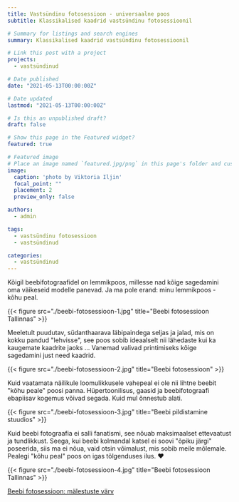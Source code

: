 ```yaml
---
title: Vastsündinu fotosessioon - universaalne poos
subtitle: Klassikalised kaadrid vastsündinu fotosessioonil

# Summary for listings and search engines
summary: Klassikalised kaadrid vastsündinu fotosessioonil

# Link this post with a project
projects: 
  - vastsündinud

# Date published
date: "2021-05-13T00:00:00Z"

# Date updated
lastmod: "2021-05-13T00:00:00Z"

# Is this an unpublished draft?
draft: false

# Show this page in the Featured widget?
featured: true

# Featured image
# Place an image named `featured.jpg/png` in this page's folder and customize its options here.
image:
  caption: 'photo by Viktoria Iljin'
  focal_point: ""
  placement: 2
  preview_only: false

authors:
  - admin

tags:
  - vastsündinu fotosessioon
  - vastsündinud

categories:
  - vastsündinud
---
```

Kõigil beebifotograafidel on lemmikpoos, millesse nad kõige sagedamini oma väikeseid modelle panevad.
Ja ma pole erand: minu lemmikpoos - kõhu peal.

{{< figure src="./beebi-fotosessioon-1.jpg" title="Beebi fotosessioon Tallinnas" >}}

Meeletult puudutav, südanthaarava läbipaindega seljas ja jalad, mis on kokku pandud "lehvisse", see poos sobib ideaalselt nii lähedaste kui ka kaugemate kaadrite jaoks ... Vanemad valivad printimiseks kõige sagedamini just need kaadrid.

{{< figure src="./beebi-fotosessioon-2.jpg" title="Beebi fotosessioon" >}}

Kuid vaatamata näilikule loomulikkusele vahepeal ei ole nii lihtne beebit "kõhu peale" poosi panna. Hüpertoonilisus, gaasid ja beebifotograafi ebapiisav kogemus võivad segada.
Kuid mul õnnestub alati.

{{< figure src="./beebi-fotosessioon-3.jpg" title="Beebi pildistamine stuudios" >}}

Kuid beebi fotograafia ei salli fanatismi, see nõuab maksimaalset ettevaatust ja tundlikkust. Seega, kui beebi kolmandal katsel ei soovi "õpiku järgi" poseerida, siis ma ei nõua, vaid otsin võimalust, mis sobib meile mõlemale. Pealegi "kõhu peal" poos on igas tõlgenduses ilus. ♥ ️

{{< figure src="./beebi-fotosessioon-4.jpg" title="Beebi fotosessioon Tallinnas" >}}

[Beebi fotosessioon: mälestuste värv](https://www.lastefoto.ee/post/vastsundinu-fotosessioon-malestuse-varv-vastsundinu-fotograafi-soovitused/)
